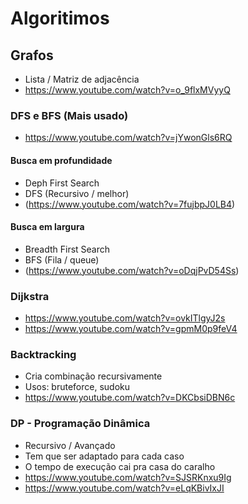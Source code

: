 # Algoritimos
## Grafos
- Lista / Matriz de adjacência
- https://www.youtube.com/watch?v=o_9flxMVyyQ

### DFS e BFS (Mais usado)
- https://www.youtube.com/watch?v=jYwonGls6RQ
#### Busca em profundidade
- Deph First Search
- DFS (Recursivo / melhor)
- (https://www.youtube.com/watch?v=7fujbpJ0LB4)
#### Busca em largura
- Breadth First Search
- BFS (Fila / queue)
- (https://www.youtube.com/watch?v=oDqjPvD54Ss)

### Dijkstra
- https://www.youtube.com/watch?v=ovkITlgyJ2s  
- https://www.youtube.com/watch?v=gpmM0p9feV4

### Backtracking
- Cria combinação recursivamente
- Usos: bruteforce, sudoku
- https://www.youtube.com/watch?v=DKCbsiDBN6c

### DP - Programação Dinâmica
- Recursivo / Avançado
- Tem que ser adaptado para cada caso
- O tempo de execução cai pra casa do caralho
- https://www.youtube.com/watch?v=SJSRKnxu9Ig
- https://www.youtube.com/watch?v=eLqKBivIxJI

